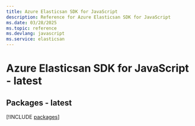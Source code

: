 ```yaml
---
title: Azure Elasticsan SDK for JavaScript
description: Reference for Azure Elasticsan SDK for JavaScript
ms.date: 03/28/2025
ms.topic: reference
ms.devlang: javascript
ms.service: elasticsan
---
```

# Azure Elasticsan SDK for JavaScript - latest
## Packages - latest
[!INCLUDE [packages](elasticsan-index.md)]